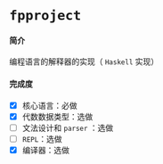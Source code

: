 # `fpproject`

#### 简介

编程语言的解释器的实现（ `Haskell` 实现）

#### 完成度

- [x] 核心语言：必做
- [x] 代数数据类型：选做
- [ ] 文法设计和 `parser` ：选做
- [ ] `REPL`：选做
- [x] 编译器：选做